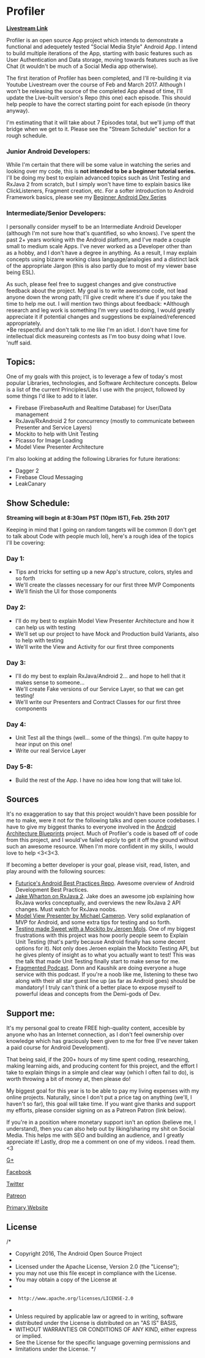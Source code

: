 # Profiler

**[Livestream Link](http://www.youtube.com/c/wiseAss/live)**

Profiler is an open source App project which intends to demonstrate a functional and adequetely tested "Social Media Style" Android App.
I intend to build multiple iterations of the App, starting with basic features such as User Authentication and Data storage, moving towards features such as live Chat (it wouldn't be much of a Social Media app otherwise). 

The first iteration of Profiler has been completed, and I'll re-building it via Youtube Livestream over the course of Feb and March 2017. Although I won't be releasing the source of the completed App ahead of time, I'll update the Live-built version's Repo (this one) each episode. This should help people to have the correct starting point for each episode (in theory anyway).

I'm estimating that it will take about 7 Episodes total, but we'll jump off that bridge when we get to it. Please see the "Stream Schedule" section for a rough schedule.

### Junior Android Developers:
While I'm certain that there will be some value in watching the series and looking over my code, this is **not intended to be a beginner tutorial series.** I'll be doing my best to explain advanced topics such as Unit Testing and RxJava 2 from scratch, but I simply won't have time to explain basics like ClickListeners, Fragment creation, etc. For a softer introduction to Android Framework basics, please see my [Beginner Android Dev Series](https://www.youtube.com/playlist?list=PLEVlop6sMHCp3Wp0mqT2-OxHwVdAod1uy) 

### Intermediate/Senior Developers:
I personally consider myself to be an Intermediate Android Developer (although I'm not sure how that's quantified, so who knows). I've spent the past 2+ years working with the Android platform, and I've made a couple small to medium scale Apps. I've never worked as a Developer other than as a hobby, and I don't have a degree in anything. As a result, I may explain concepts using bizarre working class language/analogies and a distinct lack of the appropriate Jargon (this is also partly due to most of my viewer base being ESL).

As such, please feel free to suggest changes and give constructive feedback about the project. My goal is to write awesome code, not lead anyone down the wrong path; I'll give credit where it's due if you take the time to help me out. I will mention two things about feedback:
*Although research and leg work is something I'm very used to doing, I would greatly appreciate it if potential changes and suggestions be explained/referenced appropriately.  
*Be respectful and don't talk to me like I'm an idiot. I don't have time for intellectual dick measureing contests as I'm too busy doing what I love. 'nuff said.

## Topics:
One of my goals with this project, is to leverage a few of today's most popular Libraries, technologies, and Software Architecture concepts. Below is a list of the current Principles/Libs I use with the project, followed by some things I'd like to add to it later.

* Firebase (FirebaseAuth and Realtime Database) for User/Data management
* RxJava/RxAndroid 2 for concurrency (mostly to communicate between Presenter and Service Layers)
* Mockito to help with Unit Testing
* Picasso for Image Loading
* Model View Presenter Architecture

I'm also looking at adding the following Libraries for future iterations:
* Dagger 2
* Firebase Cloud Messaging
* LeakCanary

## Show Schedule:
**Streaming will begin at 8:30am PST (10pm IST), Feb. 25th 2017**

Keeping in mind that I going on random tangets will be common (I don't get to talk about Code with people much lol), here's a rough idea of the topics I'll be covering:

### Day 1: 
* Tips and tricks for setting up a new App's structure, colors, styles and so forth
* We'll create the classes necessary for our first three MVP Components
* We'll finish the UI for those components

### Day 2:
* I'll do my best to explain Model View Presenter Architecture and how it can help us with testing
* We'll set up our project to have Mock and Production build Variants, also to help with testing
* We'll write the View and Activity for our first three components

### Day 3:
* I'll do my best to explain RxJava/Android 2... and hope to hell that it makes sense to someone...
* We'll create Fake versions of our Service Layer, so that we can get testing!
* We'll write our Presenters and Contract Classes for our first three components

### Day 4:
* Unit Test all the things (well... some of the things). I'm quite happy to hear input on this one!
* Write our real Service Layer

### Day 5-8:
* Build the rest of the App. I have no idea how long that will take lol.

## Sources

It's no exaggeration to say that this project wouldn't have been possible for me to make, were it not for the following talks and open source codebases. I have to give my biggest thanks to everyone involved in the [Android Architecture Blueprints](https://github.com/googlesamples/android-architecture) project. Much of Profiler's code is based off of code from this project, and I would've failed epicly to get it off the ground without such an awesome resource. When I'm more confident in my skills, I would love to help <3<3<3.

If becoming a better developer is your goal, please visit, read, listen, and play around with the following sources:
* [Futurice's Android Best Practices Repo](https://github.com/futurice/android-best-practices). Awesome overview of Android Development Best Practices.
* [Jake Wharton on RxJava 2](https://www.youtube.com/watch?v=htIXKI5gOQU&t=1795s). Jake does an awesome job explaining how RxJava works conceptually, and overviews the new RxJava 2 API changes. Must watch for RxJava noobs.
* [Model View Presenter by Michael Cameron](https://www.youtube.com/watch?v=AoqL1PN8hCk&t=1229s). Very solid explanation of MVP for Android, and some extra tips for testing and so forth. 
* [Testing made Sweet with a Mockito by Jeroen Mols](https://www.youtube.com/watch?v=DJDBl0vURD4&t=33s). One of my biggest frustrations with this project was how poorly people seem to Explain Unit Testing (that's partly because Android finally has some decent options for it). Not only does Jeroen explain the Mockito Testing API, but he gives plenty of insight as to what you actually want to test! This was the talk that made Unit Testing finally start to make sense for me.
* [Fragmented Podcast](http://fragmentedpodcast.com/). Donn and Kaushik are doing everyone a huge service with this podcast. If you're a noob like me, listening to these two along with their all star guest line up (as far as Android goes) should be mandatory! I truly can't think of a better place to expose myself to powerful ideas and concepts from the Demi-gods of Dev.

## Support me:
It's my personal goal to create FREE high-quality content, accesible by anyone who has an Internet connection, as I don't feel ownership over knowledge which has graciously been given to me for free (I've never taken a paid course for Android Development). 

That being said, if the 200+ hours of my time spent coding, researching, making learning aids, and producing content for this project, and the effort I take to explain things in a simple and clear way (which I often fail to do), is worth throwing a bit of money at, then please do! 

My biggest goal for this year is to be able to pay my living expenses with my online projects. Naturally, since I don't put a price tag on anything (we'll, I haven't so far), this goal will take time. If you want give thanks and support my efforts, please consider signing on as a Patreon Patron (link below). 

If you're in a position where monetary support isn't an option (believe me, I understand), then you can also help out by liking/sharing my shit on Social Media. This helps me with SEO and building an audience, and I greatly appreciate it! Lastly, drop me a comment on one of my videos. I read them. <3

[G+](https://plus.google.com/+wiseass)

[Facebook](https://www.facebook.com/wiseassblog/)

[Twitter](https://twitter.com/wiseAss301)

[Patreon](https://www.patreon.com/bePatron?u=5114325)

[Primary Website](http://wiseassblog.com/)

## License

/*
 * Copyright 2016, The Android Open Source Project
 *
 * Licensed under the Apache License, Version 2.0 (the "License");
 * you may not use this file except in compliance with the License.
 * You may obtain a copy of the License at
 *
 *      http://www.apache.org/licenses/LICENSE-2.0
 *
 * Unless required by applicable law or agreed to in writing, software
 * distributed under the License is distributed on an "AS IS" BASIS,
 * WITHOUT WARRANTIES OR CONDITIONS OF ANY KIND, either express or implied.
 * See the License for the specific language governing permissions and
 * limitations under the License.
 */
